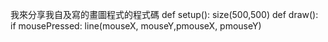 我來分享我自及寫的畫圖程式的程式碼
def setup():
    size(500,500)
def draw():
    if mousePressed:
        line(mouseX, mouseY,pmouseX, pmouseY)    
